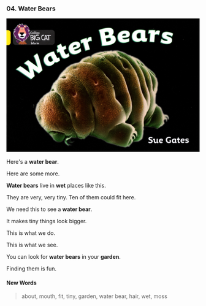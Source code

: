 ### 04. Water Bears

![logo](./04.Water-Bears.jpg)

Here's a **water bear**.

Here are some more.

**Water bears** live in **wet** places like this.

They are very, very tiny. Ten of them could fit here.

We need this to see a **water bear**.

It makes tiny things look bigger.

This is what we do.

This is what we see.

You can look for **water bears** in your **garden**.

Finding them is fun.

#### New Words

> about, mouth, fit, tiny, garden, water bear, hair, wet, moss

